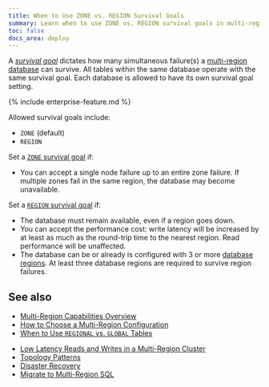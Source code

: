 ```yaml
---
title: When to Use ZONE vs. REGION Survival Goals
summary: Learn when to use ZONE vs. REGION survival goals in multi-region clusters.
toc: false
docs_area: deploy
---
```


A [_survival goal_](multiregion-overview.html#survival-goals) dictates how many simultaneous failure(s) a [multi-region database](multiregion-overview.html) can survive. All tables within the same database operate with the same survival goal. Each database is allowed to have its own survival goal setting.

{% include enterprise-feature.md %}

Allowed survival goals include:

- `ZONE` (default)
- `REGION`

Set a [`ZONE` survival goal](multiregion-overview.html#surviving-zone-failures) if:

- You can accept a single node failure up to an entire zone failure. If multiple zones fail in the same region, the database may become unavailable.

Set a [`REGION` survival goal](multiregion-overview.html#surviving-region-failures) if:

- The database must remain available, even if a region goes down.
- You can accept the performance cost: write latency will be increased by at least as much as the round-trip time to the nearest region. Read performance will be unaffected.
- The database can be or already is configured with 3 or more [database regions](multiregion-overview.html#database-regions). At least three database regions are required to survive region failures.

## See also

+ [Multi-Region Capabilities Overview](multiregion-overview.html)
+ [How to Choose a Multi-Region Configuration](choosing-a-multi-region-configuration.html)
+ [When to Use `REGIONAL` vs. `GLOBAL` Tables](when-to-use-regional-vs-global-tables.html)
- [Low Latency Reads and Writes in a Multi-Region Cluster](demo-low-latency-multi-region-deployment.html)
- [Topology Patterns](topology-patterns.html)
- [Disaster Recovery](disaster-recovery.html)
- [Migrate to Multi-Region SQL](migrate-to-multiregion-sql.html)
